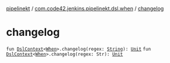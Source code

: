 [pipelinekt](../index.md) / [com.code42.jenkins.pipelinekt.dsl.when](index.md) / [changelog](./changelog.md)

# changelog

`fun `[`DslContext`](../com.code42.jenkins.pipelinekt.dsl/-dsl-context/index.md)`<`[`When`](../com.code42.jenkins.pipelinekt.core/-when.md)`>.changelog(regex: `[`String`](https://kotlinlang.org/api/latest/jvm/stdlib/kotlin/-string/index.html)`): `[`Unit`](https://kotlinlang.org/api/latest/jvm/stdlib/kotlin/-unit/index.html)
`fun `[`DslContext`](../com.code42.jenkins.pipelinekt.dsl/-dsl-context/index.md)`<`[`When`](../com.code42.jenkins.pipelinekt.core/-when.md)`>.changelog(regex: Str): `[`Unit`](https://kotlinlang.org/api/latest/jvm/stdlib/kotlin/-unit/index.html)